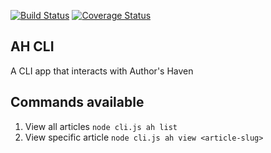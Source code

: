 [![Build Status](https://travis-ci.org/Tevinthuku/Authors-haven-cli.svg?branch=develop)](https://travis-ci.org/Tevinthuku/Authors-haven-cli)
[![Coverage Status](https://coveralls.io/repos/github/Tevinthuku/Authors-haven-cli/badge.svg?branch=develop)](https://coveralls.io/github/Tevinthuku/Authors-haven-cli?branch=develop)
## AH CLI
A CLI app that interacts with Author's Haven

## Commands available

1. View all articles `node cli.js ah list`
2. View specific article `node cli.js ah view <article-slug>`